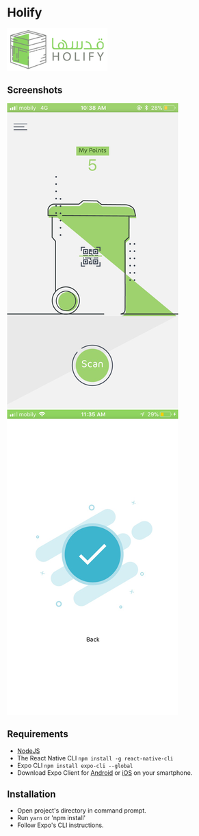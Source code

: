 # Holify

<img src="https://raw.githubusercontent.com/HasanAlyazidi/Holify/master/readme_imgs/logo.png" height="100">

## Screenshots

![Main Screen](readme_imgs/Holify-App.png) ![After Scanning](readme_imgs/Holify-App-Scanning.png)


## Requirements
- [NodeJS](https://nodejs.org)
- The React Native CLI `npm install -g react-native-cli`
- Expo CLI `npm install expo-cli --global`
- Download Expo Client for [Android](https://play.google.com/store/apps/details?id=host.exp.exponent&referrer=www) or [iOS](https://itunes.apple.com/app/apple-store/id982107779) on your smartphone.

## Installation
- Open project's directory in command prompt.
- Run `yarn` or 'npm install'
- Follow Expo's CLI instructions.
